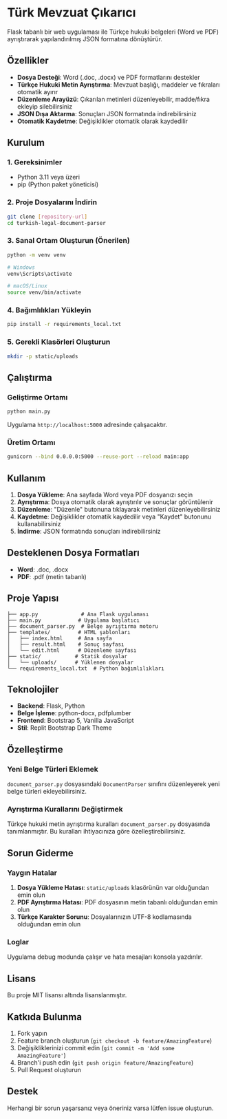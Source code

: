# Türk Mevzuat Çıkarıcı

Flask tabanlı bir web uygulaması ile Türkçe hukuki belgeleri (Word ve PDF) ayrıştırarak yapılandırılmış JSON formatına dönüştürür.

## Özellikler

- **Dosya Desteği**: Word (.doc, .docx) ve PDF formatlarını destekler
- **Türkçe Hukuki Metin Ayrıştırma**: Mevzuat başlığı, maddeler ve fıkraları otomatik ayırır
- **Düzenleme Arayüzü**: Çıkarılan metinleri düzenleyebilir, madde/fıkra ekleyip silebilirsiniz
- **JSON Dışa Aktarma**: Sonuçları JSON formatında indirebilirsiniz
- **Otomatik Kaydetme**: Değişiklikler otomatik olarak kaydedilir

## Kurulum

### 1. Gereksinimler

- Python 3.11 veya üzeri
- pip (Python paket yöneticisi)

### 2. Proje Dosyalarını İndirin

```bash
git clone [repository-url]
cd turkish-legal-document-parser
```

### 3. Sanal Ortam Oluşturun (Önerilen)

```bash
python -m venv venv

# Windows
venv\Scripts\activate

# macOS/Linux
source venv/bin/activate
```

### 4. Bağımlılıkları Yükleyin

```bash
pip install -r requirements_local.txt
```

### 5. Gerekli Klasörleri Oluşturun

```bash
mkdir -p static/uploads
```

## Çalıştırma

### Geliştirme Ortamı

```bash
python main.py
```

Uygulama `http://localhost:5000` adresinde çalışacaktır.

### Üretim Ortamı

```bash
gunicorn --bind 0.0.0.0:5000 --reuse-port --reload main:app
```

## Kullanım

1. **Dosya Yükleme**: Ana sayfada Word veya PDF dosyanızı seçin
2. **Ayrıştırma**: Dosya otomatik olarak ayrıştırılır ve sonuçlar görüntülenir
3. **Düzenleme**: "Düzenle" butonuna tıklayarak metinleri düzenleyebilirsiniz
4. **Kaydetme**: Değişiklikler otomatik kaydedilir veya "Kaydet" butonunu kullanabilirsiniz
5. **İndirme**: JSON formatında sonuçları indirebilirsiniz

## Desteklenen Dosya Formatları

- **Word**: .doc, .docx
- **PDF**: .pdf (metin tabanlı)

## Proje Yapısı

```
├── app.py              # Ana Flask uygulaması
├── main.py            # Uygulama başlatıcı
├── document_parser.py  # Belge ayrıştırma motoru
├── templates/         # HTML şablonları
│   ├── index.html     # Ana sayfa
│   ├── result.html    # Sonuç sayfası
│   └── edit.html      # Düzenleme sayfası
├── static/           # Statik dosyalar
│   └── uploads/      # Yüklenen dosyalar
└── requirements_local.txt  # Python bağımlılıkları
```

## Teknolojiler

- **Backend**: Flask, Python
- **Belge İşleme**: python-docx, pdfplumber
- **Frontend**: Bootstrap 5, Vanilla JavaScript
- **Stil**: Replit Bootstrap Dark Theme

## Özelleştirme

### Yeni Belge Türleri Eklemek

`document_parser.py` dosyasındaki `DocumentParser` sınıfını düzenleyerek yeni belge türleri ekleyebilirsiniz.

### Ayrıştırma Kurallarını Değiştirmek

Türkçe hukuki metin ayrıştırma kuralları `document_parser.py` dosyasında tanımlanmıştır. Bu kuralları ihtiyacınıza göre özelleştirebilirsiniz.

## Sorun Giderme

### Yaygın Hatalar

1. **Dosya Yükleme Hatası**: `static/uploads` klasörünün var olduğundan emin olun
2. **PDF Ayrıştırma Hatası**: PDF dosyasının metin tabanlı olduğundan emin olun
3. **Türkçe Karakter Sorunu**: Dosyalarınızın UTF-8 kodlamasında olduğundan emin olun

### Loglar

Uygulama debug modunda çalışır ve hata mesajları konsola yazdırılır.

## Lisans

Bu proje MIT lisansı altında lisanslanmıştır.

## Katkıda Bulunma

1. Fork yapın
2. Feature branch oluşturun (`git checkout -b feature/AmazingFeature`)
3. Değişikliklerinizi commit edin (`git commit -m 'Add some AmazingFeature'`)
4. Branch'i push edin (`git push origin feature/AmazingFeature`)
5. Pull Request oluşturun

## Destek

Herhangi bir sorun yaşarsanız veya öneriniz varsa lütfen issue oluşturun.